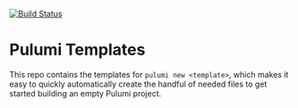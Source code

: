 [![Build Status](https://travis-ci.com/pulumi/templates.svg?token=as6W2KPEwXJYiS5Jt2wi&branch=master)](https://travis-ci.com/pulumi/templates)

# Pulumi Templates

This repo contains the templates for `pulumi new <template>`, which makes it easy to quickly automatically create the handful of needed files to get started building an empty Pulumi project.
